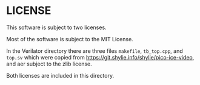 # LICENSE
This software is subject to two licenses.

Most of the software is subject to the MIT License.

In the Verilator directory there are three files `makefile`,
`tb_top.cpp`, and `top.sv` which were copied from
https://git.shylie.info/shylie/pico-ice-video, and aer subject to the
zlib license.

Both licenses are included in this directory. 
